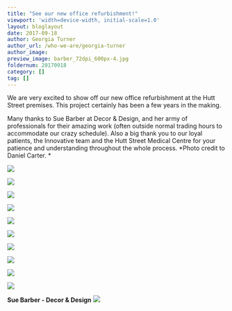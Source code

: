 ```yaml
---
title: "See our new office refurbishment!"
viewport: 'width=device-width, initial-scale=1.0'
layout: bloglayout
date: 2017-09-18
author: Georgia Turner
author_url: /who-we-are/georgia-turner
author_image: 
preview_image: barber_72dpi_600px-4.jpg
foldernum: 20170918
category: []
tag: []
---
```


We are very excited to show off our new office refurbishment at the Hutt Street premises. This project certainly has been a few years in the making. 

Many thanks to Sue Barber at Decor & Design, and her army of professionals for their amazing work (often outside normal trading hours to accommodate our crazy schedule).  Also a big thank you to our loyal patients, the Innovative team and the Hutt Street Medical Centre for your patience and understanding throughout the whole process. 
*Photo credit to Daniel Carter. *

![](barber_72dpi_600px-6.jpg)

![](barber_72dpi_600px-7.jpg)

![](barber_72dpi_600px-8.jpg)

![](barber_72dpi_600px-5.jpg)

![](barber_72dpi_600px-12.jpg)

![](barber_72dpi_600px-11.jpg)

![](barber_72dpi_600px-10.jpg)

![](barber_72dpi_600px-3.jpg)

![](barber_72dpi_600px-2.jpg)

![](barber_72dpi_600px-1.jpg)

**Sue Barber - Decor & Design**
![](barber_72dpi_600px-9.jpg)
